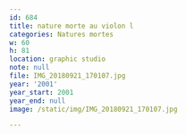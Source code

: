 ```yaml
---
id: 684
title: nature morte au violon l
categories: Natures mortes
w: 60
h: 81
location: graphic studio
note: null
file: IMG_20180921_170107.jpg
year: '2001'
year_start: 2001
year_end: null
image: /static/img/IMG_20180921_170107.jpg

---
```

